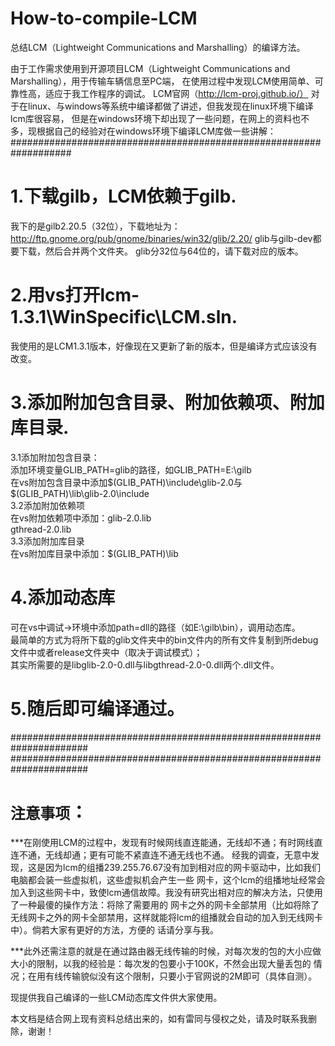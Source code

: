 # How-to-compile-LCM
总结LCM（Lightweight Communications and Marshalling）的编译方法。

由于工作需求使用到开源项目LCM（Lightweight Communications and Marshalling），用于传输车辆信息至PC端，
在使用过程中发现LCM使用简单、可靠性高，适应于我工作程序的调试。
LCM官网（http://lcm-proj.github.io/） 对于在linux、与windows等系统中编译都做了讲述，但我发现在linux环境下编译lcm库很容易，
但是在windows环境下却出现了一些问题，在网上的资料也不多，现根据自己的经验对在windows环境下编译LCM库做一些讲解：
###################################################################

1.下载gilb，LCM依赖于gilb. 
=
我下的是gilb2.20.5（32位），下载地址为：http://ftp.gnome.org/pub/gnome/binaries/win32/glib/2.20/
glib与gilb-dev都要下载，然后合并两个文件夹。
glib分32位与64位的，请下载对应的版本。

2.用vs打开lcm-1.3.1\WinSpecific\LCM.sln.
=
我使用的是LCM1.3.1版本，好像现在又更新了新的版本，但是编译方式应该没有改变。

3.添加附加包含目录、附加依赖项、附加库目录.  
=
3.1添加附加包含目录：  
添加环境变量GLIB_PATH=glib的路径，如GLIB_PATH=E:\gilb  
在vs附加包含目录中添加$(GLIB_PATH)\include\glib-2.0与$(GLIB_PATH)\lib\glib-2.0\include  
3.2添加附加依赖项  
在vs附加依赖项中添加：glib-2.0.lib  
    gthread-2.0.lib  
3.3添加附加库目录  
在vs附加库目录中添加：$(GLIB_PATH)\lib

4.添加动态库  
=
可在vs中调试->环境中添加path=dll的路径（如E:\gilb\bin），调用动态库。  
最简单的方式为将所下载的glib文件夹中的bin文件内的所有文件复制到所debug文件中或者release文件夹中（取决于调试模式）；  
其实所需要的是libglib-2.0-0.dll与libgthread-2.0-0.dll两个.dll文件。  

5.随后即可编译通过。
=

######################################################################
######################################################################

`注意事项`：
=

***在刚使用LCM的过程中，发现有时候网线直连能通，无线却不通；有时网线直连不通，无线却通；更有可能不紧直连不通无线也不通。
经我的调查，无意中发现，这是因为lcm的组播239.255.76.67没有加到相对应的网卡驱动中，比如我们电脑都会装一些虚拟机，这些虚拟机会产生一些
网卡，这个lcm的组播地址经常会加入到这些网卡中，致使lcm通信故障。我没有研究出相对应的解决方法，只使用了一种最傻的操作方法：将除了需要用的
网卡之外的网卡全部禁用（比如将除了无线网卡之外的网卡全部禁用，这样就能将lcm的组播就会自动的加入到无线网卡中）。倘若大家有更好的方法，方便的
话请分享与我。

***此外还需注意的就是在通过路由器无线传输的时候，对每次发的包的大小应做大小的限制，以我的经验是：每次发的包要小于100K，不然会出现大量丢包的
情况；在用有线传输貌似没有这个限制，只要小于官网说的2M即可（具体自测）。

现提供我自己编译的一些LCM动态库文件供大家使用。

本文档是结合网上现有资料总结出来的，如有雷同与侵权之处，请及时联系我删除，谢谢！
